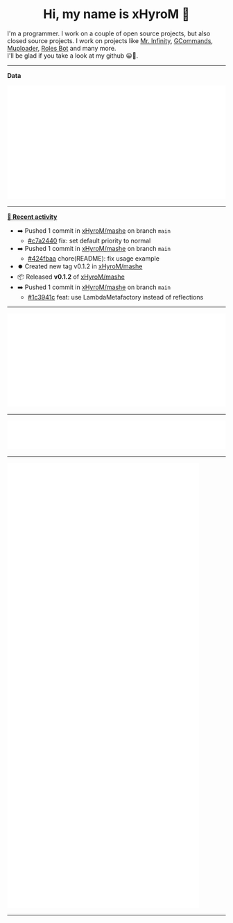 <p align="center">
    <!-- <img src="https://avatars.githubusercontent.com/u/56601352" width="192" alt="hyro's pfp" /> -->
    <h1 align="center">Hi, my name is xHyroM 👋</h1>
</p>

I'm a programmer. I work on a couple of open source projects, but also closed source projects. I work on projects like [Mr. Infinity](https://discord.com/oauth2/authorize?client_id=720321585625694239&scope=bot%20applications.commands&permissions=8&redirect_uri=https://blobs.gq/imanager&prompt=consent&response_type=code), [GCommands](https://github.com/Garlic-Team/GCommands), [Muploader](https://github.com/xHyroM/Muploader), [Roles Bot](https://github.com/xHyroM/roles-bot) and many more.  
I'll be glad if you take a look at my github 😀👀.

___
**Data**

<img src="https://github.com/xHyroM/xHyroM/blob/master/.cache/base.svg">

___

**[📰 Recent activity](https://github.com/xHyroM)**
* ➡️ Pushed 1 commit in [xHyroM/mashe](https://github.com/xHyroM/mashe) on branch `main`
  * [#c7a2440](https://github.com/xHyroM/mashe/commit/c7a2440) fix: set default priority to normal
* ➡️ Pushed 1 commit in [xHyroM/mashe](https://github.com/xHyroM/mashe) on branch `main`
  * [#424fbaa](https://github.com/xHyroM/mashe/commit/424fbaa) chore(README): fix usage example
* ⏺️ Created new tag v0.1.2 in [xHyroM/mashe](https://github.com/xHyroM/mashe)
* 📦 Released **v0.1.2** of [xHyroM/mashe](https://github.com/xHyroM/mashe)
* ➡️ Pushed 1 commit in [xHyroM/mashe](https://github.com/xHyroM/mashe) on branch `main`
  * [#1c3941c](https://github.com/xHyroM/mashe/commit/1c3941c) feat: use LambdaMetafactory instead of reflections


___

<img src="https://github.com/xHyroM/xHyroM/blob/master/.cache/isocalendar.svg">

___

<img src="https://github.com/xHyroM/xHyroM/blob/master/.cache/languages.svg">

___

<img src="https://github.com/xHyroM/xHyroM/blob/master/.cache/achievements.svg">

___
